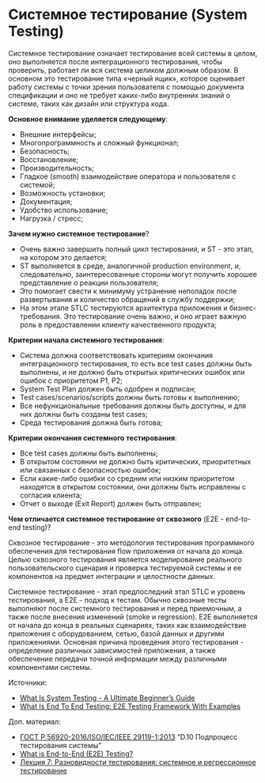 # Системное тестирование (System Testing)

Системное тестирование означает тестирование всей системы в целом, оно выполняется после интеграционного тестирования, чтобы проверить, работает ли вся система целиком должным образом. В основном это тестирование типа «черный ящик», которое оценивает работу системы с точки зрения пользователя с помощью документа спецификации и оно не требует каких-либо внутренних знаний о системе, таких как дизайн или структура кода.

**Основное внимание уделяется следующему**:

* Внешние интерфейсы;
* Многопрограммность и сложный функционал;
* Безопасность;
* Восстановление;
* Производительность;
* Гладкое (smooth) взаимодействие оператора и пользователя с системой;
* Возможность установки;
* Документация;
* Удобство использование;
* Нагрузка / стресс;

**Зачем нужно системное тестирование**?

* Очень важно завершить полный цикл тестирования, и ST - это этап, на котором это делается;
* ST выполняется в среде, аналогичной production environment, и, следовательно, заинтересованные стороны могут получить хорошее представление о реакции пользователя;
* Это помогает свести к минимуму устранение неполадок после развертывания и количество обращений в службу поддержки;
* На этом этапе STLC тестируются архитектура приложения и бизнес-требования. Это тестирование очень важно, и оно играет важную роль в предоставлении клиенту качественного продукта;

**Критерии начала системного тестирования**:

* Система должна соответствовать критериям окончания интеграционного тестирования, то есть все test cases должны быть выполнены, и не должно быть открытых критических ошибок или ошибок с приоритетом P1, P2;
* System Test Plan должен быть одобрен и подписан;
* Test cases/scenarios/scripts должны быть готовы к выполнению;
* Все нефункциональные требования должны быть доступны, и для них должны быть созданы test cases;
* Среда тестирования должна быть готова;

**Критерии окончания системного тестирования**:

* Все test cases должны быть выполнены;
* В открытом состоянии не должно быть критических, приоритетных или связанных с безопасностью ошибок;
* Если какие-либо ошибки со средним или низким приоритетом находятся в открытом состоянии, они должны быть исправлены с согласия клиента;
* Отчет о выходе (Exit Report) должен быть отправлен;

**Чем отличается системное тестирование от сквозного** (E2E - end-to-end testing)?

Сквозное тестирование - это методология тестирования программного обеспечения для тестирования flow приложения от начала до конца. Целью сквозного тестирования является моделирование реального пользовательского сценария и проверка тестируемой системы и ее компонентов на предмет интеграции и целостности данных.

Системное тестирование - этап предпоследний этап STLC и уровень тестирования, а E2E - подход к тестам. Обычно сквозные тесты выполняют после системного тестирования и перед приемочным, а также после внесения изменений (smoke и regression). E2E выполняется от начала до конца в реальных сценариях, таких как взаимодействие приложения с оборудованием, сетью, базой данных и другими приложениями. Основная причина проведения этого тестирования - определение различных зависимостей приложения, а также обеспечение передачи точной информации между различными компонентами системы.

Источники:

* [What Is System Testing - A Ultimate Beginner’s Guide](https://www.softwaretestinghelp.com/system-testing/)
* [What Is End To End Testing: E2E Testing Framework With Examples](https://www.softwaretestinghelp.com/what-is-end-to-end-testing/#Why\_Do\_We\_Perform\_E2E\_Testing)

Доп. материал:

* [ГОСТ Р 56920-2016/ISO/IEC/IEEE 29119-1:2013](https://docs.cntd.ru/document/1200134996) “D.10 Подпроцесс тестирования системы”
* [What is End-to-End (E2E) Testing?](https://www.softwaretestingmaterial.com/end-to-end-testing/)
* [Лекция 7: Разновидности тестирования: системное и регрессионное тестирование](https://intuit.ru/studies/courses/48/48/lecture/1436)
